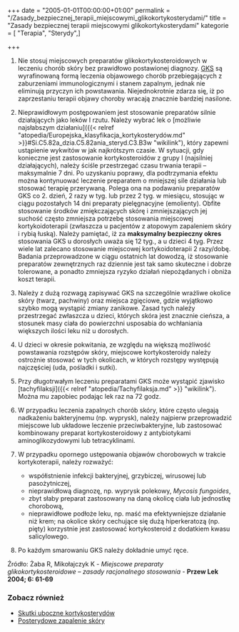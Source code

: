 +++
date = "2005-01-01T00:00:00+01:00"
permalink = "/Zasady_bezpiecznej_terapii_miejscowymi_glikokortykosterydami/"
title = "Zasady bezpiecznej terapii miejscowymi glikokortykosterydami"
kategorie = [ "Terapia", "Sterydy",]

+++

1.  Nie stosuj miejscowych preparatów glikokortykosteroidowych w leczeniu chorób skóry bez prawidłowo postawionej diagnozy. [GKS](/atopedia/Kortykosterydy "wikilink") są wyrafinowaną formą leczenia objawowego chorób przebiegających z zaburzeniami immunologicznymi i stanem zapalnym, jednak nie eliminują przyczyn ich powstawania. Niejednokrotnie zdarza się, iż po zaprzestaniu terapii objawy choroby wracają znacznie bardziej nasilone.
2.  Nieprawidłowym postępowaniem jest stosowanie preparatów silnie działających jako leków I rzutu. Należy wybrać lek o [możliwie najsłabszym działaniu]({{< relref "atopedia/Europejska_klasyfikacja_kortykosterydów.md" >}}#Si.C5.82a_dzia.C5.82ania_steryd.C3.B3w "wikilink"), który zapewni ustąpienie wykwitów w jak najkrótszym czasie. W sytuacji, gdy konieczne jest zastosowanie kortykosteroidów z grupy I (najsilniej działających), należy ściśle przestrzegać czasu trwania terapii – maksymalnie 7 dni. Po uzyskaniu poprawy, dla podtrzymania efektu można kontynuować leczenie preparatem o mniejszej sile działania lub stosować terapię przerywaną. Polega ona na podawaniu preparatów GKS co 2. dzień, 2 razy w tyg. lub przez 2 tyg. w miesiącu, stosując w ciągu pozostałych 14 dni preparaty pielęgnacyjne (emolienty). Obfite stosowanie środków zmiękczających skórę i zmniejszających jej suchość często zmniejsza potrzebę stosowania miejscowej kortykoidoterapii (zwłaszcza u pacjentów z atopowym zapaleniem skóry i rybią łuską). Należy pamiętać, iż za **maksymalny bezpieczny okres** stosowania GKS u dorosłych uważa się 12 tyg., a u dzieci 4 tyg. Przez wiele lat zalecano stosowanie miejscowej kortykoidoterapii 2 razy/dobę. Badania przeprowadzone w ciągu ostatnich lat dowodzą, iż stosowanie preparatów zewnętrznych raz dziennie jest tak samo skuteczne i dobrze tolerowane, a ponadto zmniejsza ryzyko działań niepożądanych i obniża koszt terapii.
3.  Należy z dużą rozwagą zapisywać GKS na szczególnie wrażliwe okolice skóry (twarz, pachwiny) oraz miejsca zgięciowe, gdzie wyjątkowo szybko mogą wystąpić zmiany zanikowe. Zasad tych należy przestrzegać zwłaszcza u dzieci, których skóra jest znacznie cieńsza, a stosunek masy ciała do powierzchni usposabia do wchłaniania większych ilości leku niż u dorosłych.
4.  U dzieci w okresie pokwitania, ze względu na większą możliwość powstawania rozstępów skóry, miejscowe kortykosteroidy należy ostrożnie stosować w tych okolicach, w których rozstępy występują najczęściej (uda, pośladki i sutki).
5.  Przy długotrwałym leczeniu preparatami GKS może wystąpić zjawisko [tachyfilaksji]({{< relref "atopedia/Tachyfilaksja.md" >}} "wikilink"). Można mu zapobiec podając lek raz na 72 godz.
6.  W przypadku leczenia zapalnych chorób skóry, które często ulegają nadkażeniu bakteryjnemu (np. wyprysk), należy najpierw przeprowadzić miejscowe lub układowe leczenie przeciwbakteryjne, lub zastosować kombinowany preparat kortykosteroidowy z antybiotykami aminoglikozydowymi lub tetracyklinami.
7.  W przypadku opornego ustępowania objawów chorobowych w trakcie kortykoterapii, należy rozważyć:
    -   współistnienie infekcji bakteryjnej, grzybiczej, wirusowej lub pasożytniczej,
    -   nieprawidłową diagnozę, np. wyprysk polekowy, *Mycosis fungoides*,
    -   zbyt słaby preparat zastosowany na daną okolicę ciała lub jednostkę chorobową,
    -   nieprawidłowe podłoże leku, np. maść ma efektywniejsze działanie niż krem; na okolice skóry cechujące się dużą hiperkeratozą (np. pięty) korzystnie jest zastosować kortykosteroid z dodatkiem kwasu salicylowego.

8.  Po każdym smarowaniu GKS należy dokładnie umyć ręce.

Źródło: Żaba R, Mikołajczyk K - *Miejscowe preparaty glikokortykosteroidowe – zasady racjonalnego stosowania* - **Przew Lek 2004; 6: 61-69**

### Zobacz również

-   [Skutki uboczne kortykosterydów](/atopedia/Skutki_uboczne_kortykosterydów "wikilink")
-   [Posterydowe zapalenie skóry](/atopedia/Posterydowe_zapalenie_skóry "wikilink")
